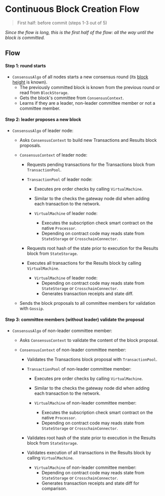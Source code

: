 # Continuous Block Creation Flow

> First half: before commit (steps 1-3 out of 5)

*Since the flow is long, this is the first half of the flow: all the way until the block is committed.*

## Flow

#### Step 1: round starts

* `ConsensusAlgo` of all nodes starts a new consensus round (its [block height](../../terminology.md) is known).
  * The previously committed block is known from the previous round or read from `BlockStorage`.
  * Gets the block's committee from `ConsensusContext`.
  * Learns if they are a leader, non-leader committee member or not a committee member.

#### Step 2: leader proposes a new block

* `ConsensusAlgo` of leader node:
  * Asks `ConsensusContext` to build new Transactions and Results block proposals.

  * `ConsensusContext` of leader node:
    * Requests pending transactions for the Transactions block from `TransactionPool`.

    * `TransactionPool` of leader node:
      * Executes pre order checks by calling `VirtualMachine`.
      * Similar to the checks the gateway node did when adding each transaction to the network.

       * `VirtualMachine` of leader node:
         * Executes the subscription check smart contract on the native `Processor`.
         * Depending on contract code may reads state from `StateStorage` or `CrosschainConnector`.

    * Requests root hash of the state prior to execution for the Results block from `StateStorage`.
    * Executes all transactions for the Results block by calling `VirtualMachine`.

      * `VirtualMachine` of leader node:
        * Depending on contract code may reads state from `StateStorage` or `CrosschainConnector`.
        * Generates transaction receipts and state diff.

  * Sends the block proposals to all committee members for validation with `Gossip`.

#### Step 3: committee members (without leader) validate the proposal

* `ConsensusAlgo` of non-leader committee member:
  * Asks `ConsensusContext` to validate the content of the block proposal.

  * `ConsensusContext` of non-leader committee member:
    * Validates the Transactions block proposal with `TransactionPool`.

    * `TransactionPool` of non-leader committee member:
      * Executes pre order checks by calling `VirtualMachine`.
      * Similar to the checks the gateway node did when adding each transaction to the network.

       * `VirtualMachine` of non-leader committee member:
         * Executes the subscription check smart contract on the native `Processor`.
         * Depending on contract code may reads state from `StateStorage` or `CrosschainConnector`.

    * Validates root hash of the state prior to execution in the Results block from `StateStorage`.
    * Validates execution of all transactions in the Results block by calling `VirtualMachine`.

      * `VirtualMachine` of non-leader committee member:
        * Depending on contract code may reads state from `StateStorage` or `CrosschainConnector`.
        * Generates transaction receipts and state diff for comparison.
